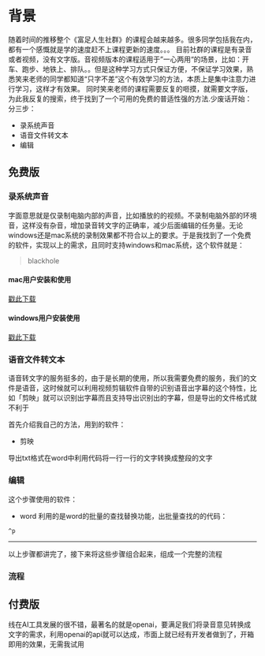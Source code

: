 # 背景
随着时间的推移整个《富足人生社群》的课程会越来越多。很多同学包括我在内，都有一个感慨就是学的速度赶不上课程更新的速度。。。
目前社群的课程是有录音或者视频，没有文字版。音视频版本的课程适用于”一心两用“的场景，比如：开车、跑步、地铁上、排队。。但是这种学习方式只保证方便，不保证学习效果，熟悉笑来老师的同学都知道“只字不差”这个有效学习的方法，本质上是集中注意力进行学习，这样才有效果。
同时笑来老师的课程需要反复的咂摸，就需要文字版，为此我反复的搜索，终于找到了一个可用的免费的普适性强的方法.少废话开始：
分三步：
- 录系统声音
- 语音文件转文本
- 编辑
## 免费版
### 录系统声音
字面意思就是仅录制电脑内部的声音，比如播放的的视频。不录制电脑外部的环境音，这样没有杂音，增加录音转文字的正确率，减少后面编辑的任务量。无论windows还是mac系统的录制效果都不符合以上的要求。于是我找到了一个免费的软件，实现以上的需求，且同时支持windows和mac系统，这个软件就是：
>blackhole 

####  mac用户安装和使用
[戳此下载](https://existential.audio/blackhole/?pk_campaign=github&pk_kwd=readme)



#### windows用户安装使用

[戳此下载](https://existential.audio/blackhole/windows/)

### 语音文件转文本
语音转文字的服务挺多的，由于是长期的使用，所以我需要免费的服务，我们的文件是语音，这时候就可以利用视频剪辑软件自带的识别语音出字幕的这个特性，比如「剪映」就可以识别出字幕而且支持导出识别出的字幕，但是导出的文件格式就不利于


首先介绍我自己的方法，用到的软件：

- 剪映


导出txt格式在word中利用代码将一行一行的文字转换成整段的文字


### 编辑
这个步骤使用的软件：
- word
利用的是word的批量的查找替换功能，出批量查找的的代码：
```
^p
```

----

以上步骤都讲完了，接下来将这些步骤组合起来，组成一个完整的流程

### 流程

## 付费版
线在AI工具发展的很不错，最著名的就是openai，要满足我们将录音意见转换成文字的需求，利用openai的api就可以达成，市面上就已经有开发者做到了，开箱即用的效果，无需我试用

